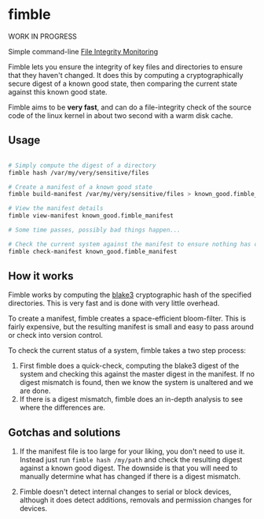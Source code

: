 # fimble

WORK IN PROGRESS

Simple command-line [File Integrity Monitoring](https://en.wikipedia.org/wiki/File_integrity_monitoring)

Fimble lets you ensure the integrity of key files and directories to ensure that they haven't changed. It does this by computing a cryptographically secure digest of a known good state, then comparing the current state against this known good state. 

Fimble aims to be **very fast**, and can do a file-integrity check of the source code of the linux kernel in about two second with a warm disk cache.

## Usage

```bash

# Simply compute the digest of a directory
fimble hash /var/my/very/sensitive/files

# Create a manifest of a known good state
fimble build-manifest /var/my/very/sensitive/files > known_good.fimble_manifest

# View the manifest details
fimble view-manifest known_good.fimble_manifest

# Some time passes, possibly bad things happen...

# Check the current system against the manifest to ensure nothing has changed. This is very fast.
fimble check-manifest known_good.fimble_manifest
```

## How it works

Fimble works by computing the [blake3](https://github.com/BLAKE3-team/BLAKE3) cryptographic hash of the specified directories. This is very fast and is done with very little overhead. 

To create a manifest, fimble creates a space-efficient bloom-filter. This is fairly expensive, but the resulting manifest is small and easy to pass around or check into version control.

To check the current status of a system, fimble takes a two step process:
  1. First fimble does a quick-check, computing the blake3 digest of the system and checking this against the master digest in the manifest. If no digest mismatch is found, then we know the system is unaltered and we are done.
  2. If there is a digest mismatch, fimble does an in-depth analysis to see where the differences are.
  
## Gotchas and solutions

1. If the manifest file is too large for your liking, you don't need to use it. Instead just run `fimble hash /my/path` and check the resulting digest against a known good digest. The downside is that you will need to manually determine what has changed if there is a digest mismatch.

2. Fimble doesn't detect internal changes to serial or block devices, although it does detect additions, removals and permission changes for devices.
